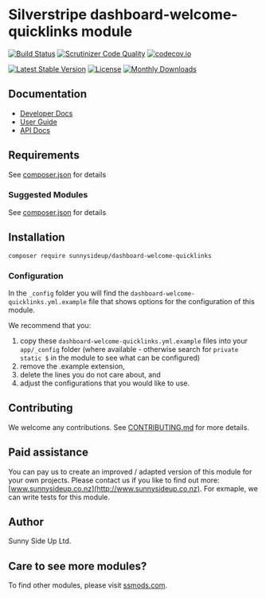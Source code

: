 # Silverstripe dashboard-welcome-quicklinks module
[![Build Status](https://travis-ci.org/sunnysideup/silverstripe-dashboard-welcome-quicklinks.svg?branch=master)](https://travis-ci.org/sunnysideup/silverstripe-dashboard-welcome-quicklinks)
[![Scrutinizer Code Quality](https://scrutinizer-ci.com/g/sunnysideup/silverstripe-dashboard-welcome-quicklinks/badges/quality-score.png?b=master)](https://scrutinizer-ci.com/g/sunnysideup/silverstripe-dashboard-welcome-quicklinks/?branch=master)
[![codecov.io](https://codecov.io/github/sunnysideup/silverstripe-dashboard-welcome-quicklinks/coverage.svg?branch=master)](https://codecov.io/github/sunnysideup/silverstripe-dashboard-welcome-quicklinks?branch=master)

[![Latest Stable Version](https://poser.pugx.org/sunnysideup/dashboard-welcome-quicklinks/version)](https://packagist.org/packages/sunnysideup/dashboard-welcome-quicklinks)
[![License](https://poser.pugx.org/sunnysideup/dashboard-welcome-quicklinks/license)](https://packagist.org/packages/sunnysideup/dashboard-welcome-quicklinks)
[![Monthly Downloads](https://poser.pugx.org/sunnysideup/dashboard-welcome-quicklinks/d/monthly)](https://packagist.org/packages/sunnysideup/dashboard-welcome-quicklinks)


## Documentation



 * [Developer Docs](docs/en/INDEX.md)
 * [User Guide](docs/en/userguide.md)
 * [API Docs](http://docs.ssmods.com/sunnysideup/dashboard-welcome-quicklinks/classes.xhtml)


## Requirements



See [composer.json](composer.json) for details


### Suggested Modules



See [composer.json](composer.json) for details


## Installation


```
composer require sunnysideup/dashboard-welcome-quicklinks
```

### Configuration



In the `_config` folder you will find the `dashboard-welcome-quicklinks.yml.example`
file that shows options for the configuration of this module.

We recommend that you:

  1. copy these `dashboard-welcome-quicklinks.yml.example` files into your
`app/_config` folder (where available - otherwise search for `private static $` in the module to see what can be configured)
  2. remove the .example extension,
  3. delete the lines you do not care about, and
  4. adjust the configurations that you would like to use.


## Contributing



We welcome any contributions. See [CONTRIBUTING.md](CONTRIBUTING.md) for more details.

## Paid assistance



You can pay us to create an improved / adapted version of this module for your own projects.  Please contact us if you like to find out more: [www.sunnysideup.co.nz](http://www.sunnysideup.co.nz).  For exmaple, we can write tests for this module.  

## Author



Sunny Side Up Ltd.


## Care to see more modules?

To find other modules, please visit [ssmods.com](http://ssmods.com/).
